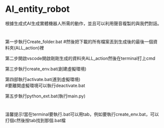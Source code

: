 # AI_entity_robot
根據生成式AI生成實體機器人所需的動作，並且可以利用聲音複製的與我們對話。
#
第一步執行Create_folder.bat
#然後把下載的所有檔案丟到生成後的最後一個資料夾(ALL_action)裡  
  
第二步開啟vscode開啟剛剛生成的資料夾ALL_action然後在terminal打上cmd  
  
第三步執行create_env.bat(創建虛擬環境)
  
第四部執行activate.bat(進到虛擬環境)  
#要離開虛擬環境可以執行deactivate.bat   
  
第五步執行python_ext.bat(執行main.py)
#
溫馨提示!當在terminal要執行.bat可以用tab，例如要執行create_env.bat，可以打個c然後按tab找到那個.bat檔
